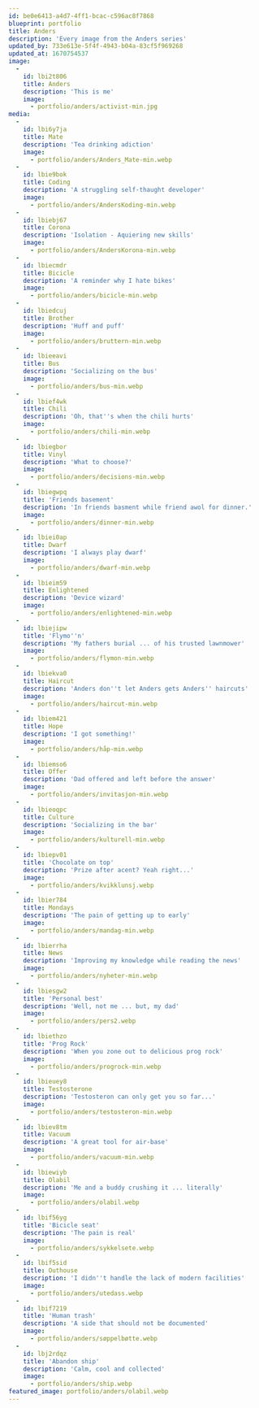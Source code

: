 ```yaml
---
id: be0e6413-a4d7-4ff1-bcac-c596ac8f7868
blueprint: portfolio
title: Anders
description: 'Every image from the Anders series'
updated_by: 733e613e-5f4f-4943-b04a-83cf5f969268
updated_at: 1670754537
image:
  -
    id: lbi2t806
    title: Anders
    description: 'This is me'
    image:
      - portfolio/anders/activist-min.jpg
media:
  -
    id: lbi6y7ja
    title: Mate
    description: 'Tea drinking adiction'
    image:
      - portfolio/anders/Anders_Mate-min.webp
  -
    id: lbie9bok
    title: Coding
    description: 'A struggling self-thaught developer'
    image:
      - portfolio/anders/AndersKoding-min.webp
  -
    id: lbiebj67
    title: Corona
    description: 'Isolation - Aquiering new skills'
    image:
      - portfolio/anders/AndersKorona-min.webp
  -
    id: lbiecmdr
    title: Bicicle
    description: 'A reminder why I hate bikes'
    image:
      - portfolio/anders/bicicle-min.webp
  -
    id: lbiedcuj
    title: Brother
    description: 'Huff and puff'
    image:
      - portfolio/anders/bruttern-min.webp
  -
    id: lbieeavi
    title: Bus
    description: 'Socializing on the bus'
    image:
      - portfolio/anders/bus-min.webp
  -
    id: lbief4wk
    title: Chili
    description: 'Oh, that''s when the chili hurts'
    image:
      - portfolio/anders/chili-min.webp
  -
    id: lbiegbor
    title: Vinyl
    description: 'What to choose?'
    image:
      - portfolio/anders/decisions-min.webp
  -
    id: lbiegwpq
    title: 'Friends basement'
    description: 'In friends basment while friend awol for dinner.'
    image:
      - portfolio/anders/dinner-min.webp
  -
    id: lbiei0ap
    title: Dwarf
    description: 'I always play dwarf'
    image:
      - portfolio/anders/dwarf-min.webp
  -
    id: lbieim59
    title: Enlightened
    description: 'Device wizard'
    image:
      - portfolio/anders/enlightened-min.webp
  -
    id: lbiejipw
    title: 'Flymo''n'
    description: 'My fathers burial ... of his trusted lawnmower'
    image:
      - portfolio/anders/flymon-min.webp
  -
    id: lbiekva0
    title: Haircut
    description: 'Anders don''t let Anders gets Anders'' haircuts'
    image:
      - portfolio/anders/haircut-min.webp
  -
    id: lbiem421
    title: Hope
    description: 'I got something!'
    image:
      - portfolio/anders/håp-min.webp
  -
    id: lbiemso6
    title: Offer
    description: 'Dad offered and left before the answer'
    image:
      - portfolio/anders/invitasjon-min.webp
  -
    id: lbieoqpc
    title: Culture
    description: 'Socializing in the bar'
    image:
      - portfolio/anders/kulturell-min.webp
  -
    id: lbiepv01
    title: 'Chocolate on top'
    description: 'Prize after acent? Yeah right...'
    image:
      - portfolio/anders/kvikklunsj.webp
  -
    id: lbier784
    title: Mondays
    description: 'The pain of getting up to early'
    image:
      - portfolio/anders/mandag-min.webp
  -
    id: lbierrha
    title: News
    description: 'Improving my knowledge while reading the news'
    image:
      - portfolio/anders/nyheter-min.webp
  -
    id: lbiesgw2
    title: 'Personal best'
    description: 'Well, not me ... but, my dad'
    image:
      - portfolio/anders/pers2.webp
  -
    id: lbiethzo
    title: 'Prog Rock'
    description: 'When you zone out to delicious prog rock'
    image:
      - portfolio/anders/progrock-min.webp
  -
    id: lbieuey8
    title: Testosterone
    description: 'Testosteron can only get you so far...'
    image:
      - portfolio/anders/testosteron-min.webp
  -
    id: lbiev8tm
    title: Vacuum
    description: 'A great tool for air-base'
    image:
      - portfolio/anders/vacuum-min.webp
  -
    id: lbiewiyb
    title: Olabil
    description: 'Me and a buddy crushing it ... literally'
    image:
      - portfolio/anders/olabil.webp
  -
    id: lbif56yg
    title: 'Bicicle seat'
    description: 'The pain is real'
    image:
      - portfolio/anders/sykkelsete.webp
  -
    id: lbif5sid
    title: Outhouse
    description: 'I didn''t handle the lack of modern facilities'
    image:
      - portfolio/anders/utedass.webp
  -
    id: lbif7219
    title: 'Human trash'
    description: 'A side that should not be documented'
    image:
      - portfolio/anders/søppelbøtte.webp
  -
    id: lbj2rdqz
    title: 'Abandon ship'
    description: 'Calm, cool and collected'
    image:
      - portfolio/anders/ship.webp
featured_image: portfolio/anders/olabil.webp
---
```


